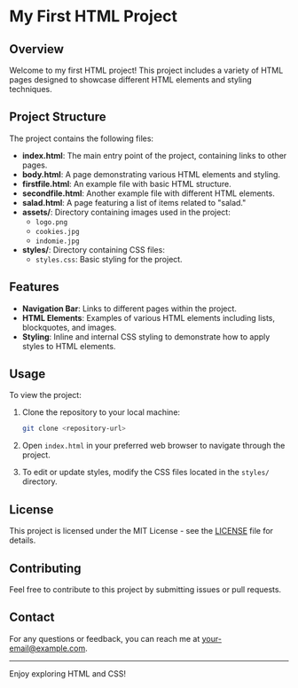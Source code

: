 # My First HTML Project

## Overview

Welcome to my first HTML project! This project includes a variety of HTML pages designed to showcase different HTML elements and styling techniques. 

## Project Structure

The project contains the following files:

- **index.html**: The main entry point of the project, containing links to other pages.
- **body.html**: A page demonstrating various HTML elements and styling.
- **firstfile.html**: An example file with basic HTML structure.
- **secondfile.html**: Another example file with different HTML elements.
- **salad.html**: A page featuring a list of items related to "salad."
- **assets/**: Directory containing images used in the project:
  - `logo.png`
  - `cookies.jpg`
  - `indomie.jpg`
- **styles/**: Directory containing CSS files:
  - `styles.css`: Basic styling for the project.

## Features

- **Navigation Bar**: Links to different pages within the project.
- **HTML Elements**: Examples of various HTML elements including lists, blockquotes, and images.
- **Styling**: Inline and internal CSS styling to demonstrate how to apply styles to HTML elements.

## Usage

To view the project:

1. Clone the repository to your local machine:
    ```bash
    git clone <repository-url>
    ```

2. Open `index.html` in your preferred web browser to navigate through the project.

3. To edit or update styles, modify the CSS files located in the `styles/` directory.

## License

This project is licensed under the MIT License - see the [LICENSE](LICENSE) file for details.

## Contributing

Feel free to contribute to this project by submitting issues or pull requests. 

## Contact

For any questions or feedback, you can reach me at [your-email@example.com](mailto:your-email@example.com).

---

Enjoy exploring HTML and CSS!
